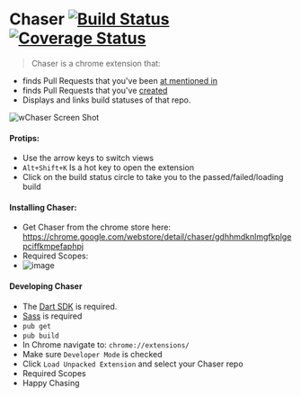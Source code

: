 Chaser [![Build Status](https://travis-ci.org/bradybecker-wf/Chaser.svg)](https://travis-ci.org/bradybecker-wf/Chaser) [![Coverage Status](https://coveralls.io/repos/bradybecker-wf/Chaser/badge.svg?branch=master&service=github)](https://coveralls.io/github/bradybecker-wf/Chaser?branch=master)
==========
> Chaser is a chrome extension that:
* finds Pull Requests that you've been [at mentioned in](https://github.com/pulls/mentioned)
* finds Pull Requests that you've [created](https://github.com/pulls)
* Displays and links build statuses of that repo. 

![wChaser Screen Shot](https://cloud.githubusercontent.com/assets/6053448/12072320/a4cc05d0-b09e-11e5-9685-26cf97393ed8.png)

#### Protips: 
* Use the arrow keys to switch views
* `Alt+Shift+K` Is a hot key to open the extension
* Click on the build status circle to take you to the passed/failed/loading build

#### Installing Chaser: 
* Get Chaser from the chrome store here: https://chrome.google.com/webstore/detail/chaser/gdhhmdknlmgfkplgepciffkmpefaphpj
* Required Scopes: 
* ![image](https://cloud.githubusercontent.com/assets/6053448/12988579/ff4fd818-d0c6-11e5-93d3-a762d15103bd.png)

#### Developing Chaser
* The [Dart SDK](https://www.dartlang.org/downloads/) is required.
* [Sass](http://sass-lang.com/install) is required 
* `pub get`
* `pub build`
* In Chrome navigate to: `chrome://extensions/`
* Make sure `Developer Mode` is checked
* Click `Load Unpacked Extension` and select your Chaser repo
* Required Scopes
* Happy Chasing
